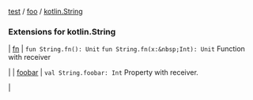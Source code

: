 [test](test/index) / [foo](test/foo/index) / [kotlin.String](test/foo/kotlin.-string/index)


### Extensions for kotlin.String


| [fn](test/foo/kotlin.-string/fn) | `fun String.fn(): Unit`
`fun String.fn(x:&nbsp;Int): Unit`
Function with receiver

 |
| [foobar](test/foo/kotlin.-string/foobar) | `val String.foobar: Int`
Property with receiver.

 |

